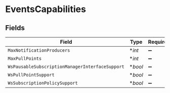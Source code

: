 # EventsCapabilities


## Fields

| Field                                           | Type                                            | Required                                        | Description                                     |
| ----------------------------------------------- | ----------------------------------------------- | ----------------------------------------------- | ----------------------------------------------- |
| `MaxNotificationProducers`                      | **int*                                          | :heavy_minus_sign:                              | N/A                                             |
| `MaxPullPoints`                                 | **int*                                          | :heavy_minus_sign:                              | N/A                                             |
| `WsPausableSubscriptionManagerInterfaceSupport` | **bool*                                         | :heavy_minus_sign:                              | N/A                                             |
| `WsPullPointSupport`                            | **bool*                                         | :heavy_minus_sign:                              | N/A                                             |
| `WsSubscriptionPolicySupport`                   | **bool*                                         | :heavy_minus_sign:                              | N/A                                             |